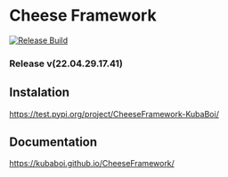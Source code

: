 # Cheese Framework

[![Release Build](https://github.com/KubaBoi/CheeseFramework/actions/workflows/realeaseDate.yml/badge.svg?branch=main)](https://github.com/KubaBoi/CheeseFramework/actions/workflows/realeaseDate.yml)

### Release v(22.04.29.17.41)

## Instalation

https://test.pypi.org/project/CheeseFramework-KubaBoi/

## Documentation

https://kubaboi.github.io/CheeseFramework/